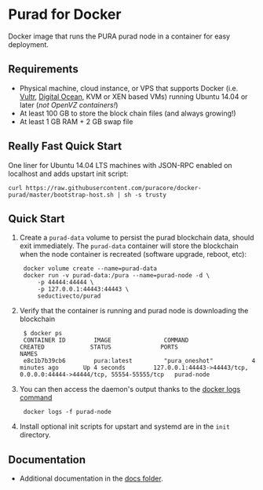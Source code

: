 Purad for Docker
===================

Docker image that runs the PURA purad node in a container for easy deployment.

Requirements
------------

* Physical machine, cloud instance, or VPS that supports Docker (i.e. [Vultr](http://bit.ly/1HngXg0), [Digital Ocean](http://bit.ly/18AykdD), KVM or XEN based VMs) running Ubuntu 14.04 or later (*not OpenVZ containers!*)
* At least 100 GB to store the block chain files (and always growing!)
* At least 1 GB RAM + 2 GB swap file

Really Fast Quick Start
-----------------------

One liner for Ubuntu 14.04 LTS machines with JSON-RPC enabled on localhost and adds upstart init script:

    curl https://raw.githubusercontent.com/puracore/docker-purad/master/bootstrap-host.sh | sh -s trusty


Quick Start
-----------

1. Create a `purad-data` volume to persist the purad blockchain data, should exit immediately.  The `purad-data` container will store the blockchain when the node container is recreated (software upgrade, reboot, etc):

        docker volume create --name=purad-data
        docker run -v purad-data:/pura --name=purad-node -d \
            -p 44444:44444 \
            -p 127.0.0.1:44443:44443 \
            seductivecto/purad

2. Verify that the container is running and purad node is downloading the blockchain

        $ docker ps
        CONTAINER ID        IMAGE               COMMAND                  CREATED             STATUS              PORTS                                                                   NAMES
        e8c1b7b39cb6        pura:latest         "pura_oneshot"           4 minutes ago       Up 4 seconds        127.0.0.1:44443->44443/tcp, 0.0.0.0:44444->44444/tcp, 55554-55555/tcp   purad-node


3. You can then access the daemon's output thanks to the [docker logs command]( https://docs.docker.com/reference/commandline/cli/#logs)

        docker logs -f purad-node

4. Install optional init scripts for upstart and systemd are in the `init` directory.


Documentation
-------------

* Additional documentation in the [docs folder](docs).